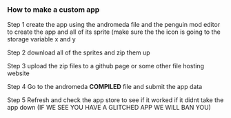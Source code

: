 ### How to make a custom app

Step 1 create the app using the andromeda file and the penguin mod editor to create the app and all of its sprite (make sure the the icon is going to the storage variable x and y 

Step 2 download all of the sprites and zip them up

Step 3 upload the zip files to a github page or some other file hosting website

Step 4 Go to the andromeda **COMPILED** file and submit the app data

Step 5 Refresh and check the app store to see if it worked if it didnt take the app down (IF WE SEE YOU HAVE A GLITCHED APP WE WILL BAN YOU)
